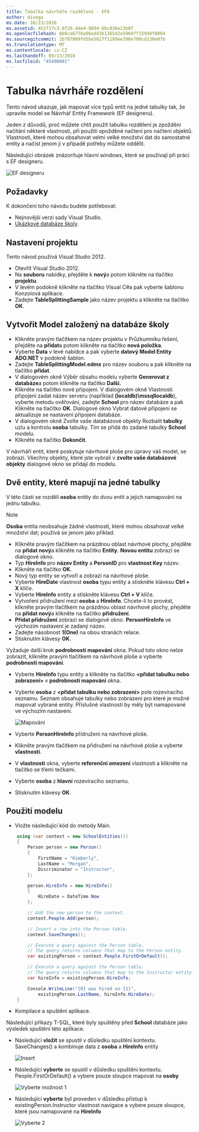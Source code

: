 ```yaml
---
title: Tabulka návrháře rozdělení - EF6
author: divega
ms.date: 10/23/2016
ms.assetid: 452f17c3-9f26-4de4-9894-8bc036e23b0f
ms.openlocfilehash: 8b0ca6778a06ed43b1365d2e5969ff15948f8004
ms.sourcegitcommit: 2b787009fd5be5627f1189ee396e708cd130e07b
ms.translationtype: MT
ms.contentlocale: cs-CZ
ms.lasthandoff: 09/13/2018
ms.locfileid: "45490691"
---
```

# <a name="designer-table-splitting"></a>Tabulka návrháře rozdělení
Tento návod ukazuje, jak mapovat více typů entit na jedné tabulky tak, že upravíte model se Návrhář Entity Framework (EF designeru).

Jeden z důvodů, proč můžete chtít použít tabulku rozdělení je zpoždění načítání některé vlastnosti, při použití opožděné načtení pro načtení objektů. Vlastnosti, které mohou obsahovat velmi velké množství dat do samostatné entity a načíst jenom ji v případě potřeby můžete oddělit.

Následující obrázek znázorňuje hlavní windows, které se používají při práci s EF designeru.

![EF designeru](~/ef6/media/efdesigner.png)

## <a name="prerequisites"></a>Požadavky

K dokončení toho návodu budete potřebovat:

- Nejnovější verzi sady Visual Studio.
- [Ukázkové databáze školy](~/ef6/resources/school-database.md).

## <a name="set-up-the-project"></a>Nastavení projektu

Tento návod používá Visual Studio 2012.

-   Otevřít Visual Studio 2012.
-   Na **souboru** nabídky, přejděte k **nový**a potom klikněte na tlačítko **projektu**.
-   V levém podokně klikněte na tlačítko Visual C\#a pak vyberte šablonu Konzolová aplikace.
-   Zadejte **TableSplittingSample** jako název projektu a klikněte na tlačítko **OK**.

## <a name="create-a-model-based-on-the-school-database"></a>Vytvořit Model založený na databáze školy

-   Klikněte pravým tlačítkem na název projektu v Průzkumníku řešení, přejděte na **přidat**a potom klikněte na tlačítko **nová položka**.
-   Vyberte **Data** v levé nabídce a pak vyberte **datový Model Entity ADO.NET** v podokně šablon.
-   Zadejte **TableSplittingModel.edmx** pro název souboru a pak klikněte na tlačítko **přidat**.
-   V dialogovém okně Výběr obsahu modelu vyberte **Generovat z databáze**a potom klikněte na tlačítko **Další.**
-   Klikněte na tlačítko nové připojení. V dialogovém okně Vlastnosti připojení zadat název serveru (například **(localdb)\\mssqllocaldb**), vyberte metodu ověřování, zadejte **School** pro název databáze a pak Klikněte na tlačítko **OK**.
    Dialogové okno Vybrat datové připojení se aktualizuje se nastavení připojení databáze.
-   V dialogovém okně Zvolte vaše databázové objekty Rozbalit **tabulky** uzlu a kontrolu **osoba** tabulky. Tím se přidá do zadané tabulky **School** modelu.
-   Klikněte na tlačítko **Dokončit**.

V návrháři entit, které poskytuje návrhové ploše pro úpravy váš model, se zobrazí. Všechny objekty, které jste vybrali v **zvolte vaše databázové objekty** dialogové okno se přidají do modelu.

## <a name="map-two-entities-to-a-single-table"></a>Dvě entity, které mapují na jedné tabulky

V této části se rozdělí **osoba** entity do dvou entit a jejich namapování na jednu tabulku.

> [!NOTE]
> **Osoba** entita neobsahuje žádné vlastnosti, které mohou obsahovat velké množství dat; používá se jenom jako příklad.

-   Klikněte pravým tlačítkem na prázdnou oblast návrhové plochy, přejděte na **přidat nový**a klikněte na tlačítko **Entity**.
    **Novou entitu** zobrazí se dialogové okno.
-   Typ **HireInfo** pro **název Entity** a **PersonID** pro **vlastnost Key** název.
-   Klikněte na tlačítko **OK**.
-   Nový typ entity se vytvoří a zobrazí na návrhové ploše.
-   Vyberte **HireDate** vlastnost **osoba** typu entity a stiskněte klávesu **Ctrl + X** klíče.
-   Vyberte **HireInfo** entity a stiskněte klávesu **Ctrl + V** klíče.
-   Vytvoření přidružení mezi **osoba** a **HireInfo**. Chcete-li to provést, klikněte pravým tlačítkem na prázdnou oblast návrhové plochy, přejděte na **přidat nový**a klikněte na tlačítko **přidružení**.
-   **Přidat přidružení** zobrazí se dialogové okno. **PersonHireInfo** ve výchozím nastavení je zadaný název.
-   Zadejte násobnost **1(One)** na obou stranách relace.
-   Stisknutím klávesy **OK**.

Vyžaduje další krok **podrobnosti mapování** okna. Pokud toto okno nelze zobrazit, klikněte pravým tlačítkem na návrhové ploše a vyberte **podrobnosti mapování**.

-   Vyberte **HireInfo** typu entity a klikněte na tlačítko **&lt;přidat tabulku nebo zobrazení&gt;** v **podrobnosti mapování** okna.
-   Vyberte **osoba** z **&lt;přidat tabulku nebo zobrazení&gt;** pole rozevíracího seznamu. Seznam obsahuje tabulky nebo zobrazení pro které je možné mapovat vybrané entity.
    Příslušné vlastnosti by měly být namapované ve výchozím nastavení.

    ![Mapování](~/ef6/media/mapping.png)

-   Vyberte **PersonHireInfo** přidružení na návrhové ploše.
-   Klikněte pravým tlačítkem na přidružení na návrhové ploše a vyberte **vlastnosti**.
-   V **vlastnosti** okna, vyberte **referenční omezení** vlastnosti a klikněte na tlačítko se třemi tečkami.
-   Vyberte **osoba** z **hlavní** rozevíracího seznamu.
-   Stisknutím klávesy **OK**.

 

## <a name="use-the-model"></a>Použití modelu

-   Vložte následující kód do metody Main.

``` csharp
    using (var context = new SchoolEntities())
    {
        Person person = new Person()
        {
            FirstName = "Kimberly",
            LastName = "Morgan",
            Discriminator = "Instructor",
        };

        person.HireInfo = new HireInfo()
        {
            HireDate = DateTime.Now
        };

        // Add the new person to the context.
        context.People.Add(person);

        // Insert a row into the Person table.  
        context.SaveChanges();

        // Execute a query against the Person table.
        // The query returns columns that map to the Person entity.
        var existingPerson = context.People.FirstOrDefault();

        // Execute a query against the Person table.
        // The query returns columns that map to the Instructor entity.
        var hireInfo = existingPerson.HireInfo;

        Console.WriteLine("{0} was hired on {1}",
            existingPerson.LastName, hireInfo.HireDate);
    }
```
-   Kompilace a spuštění aplikace.

Následující příkazy T-SQL, které byly spuštěny před **School** databáze jako výsledek spuštění této aplikace. 

-   Následující **vložit** se spustil v důsledku spuštění kontextu. SaveChanges() a kombinuje data z **osoba** a **HireInfo** entity

    ![Insert](~/ef6/media/insert.png)

-   Následující **vyberte** se spustil v důsledku spuštění kontextu. People.FirstOrDefault() a vybere pouze sloupce mapovat na **osoby**

    ![Vyberte možnost 1](~/ef6/media/select1.png)

-   Následující **vyberte** byl proveden v důsledku přístup k existingPerson.Instructor vlastnost navigace a vybere pouze sloupce, které jsou namapované na **HireInfo**

    ![Vyberte 2](~/ef6/media/select2.png)
